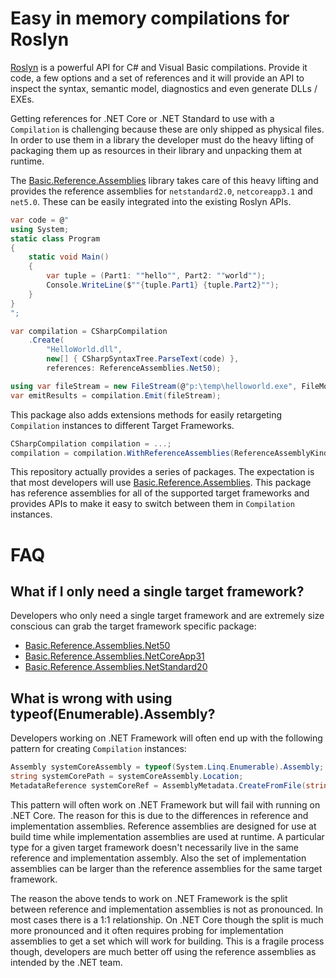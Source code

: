 # Easy in memory compilations for Roslyn

[Roslyn](https://github.com/dotnet/roslyn) is a powerful API for C# and Visual 
Basic compilations. Provide it code, a few options and a set of references and 
it will provide an API to inspect the syntax, semantic model, diagnostics and 
even generate DLLs / EXEs. 

Getting references for .NET Core or .NET Standard to use with a `Compilation`
is challenging because these are only shipped as physical files. In order to use
them in a library the developer must do the heavy lifting of packaging them up
as resources in their library and unpacking them at runtime.

The [Basic.Reference.Assemblies](https://www.nuget.org/packages/Basic.Reference.Assemblies/) 
library takes care of this heavy lifting and provides the reference assemblies 
for `netstandard2.0`, `netcoreapp3.1` and `net5.0`. These can be easily 
integrated into the existing Roslyn APIs.

```c#
var code = @"
using System;
static class Program
{
    static void Main()
    {
        var tuple = (Part1: ""hello"", Part2: ""world"");
        Console.WriteLine($""{tuple.Part1} {tuple.Part2}"");
    }
}
";

var compilation = CSharpCompilation
    .Create(
        "HelloWorld.dll",
        new[] { CSharpSyntaxTree.ParseText(code) },
        references: ReferenceAssemblies.Net50);

using var fileStream = new FileStream(@"p:\temp\helloworld.exe", FileMode.Create, FileAccess.ReadWrite);
var emitResults = compilation.Emit(fileStream);
```

This package also adds extensions methods for easily retargeting `Compilation` 
instances to different Target Frameworks.

```c#
CSharpCompilation compilation = ...;
compilation = compilation.WithReferenceAssemblies(ReferenceAssemblyKind.NetCoreApp31);
```

This repository actually provides a series of packages. The expectation is that
most developers will use [Basic.Reference.Assemblies](https://www.nuget.org/packages/Basic.Reference.Assemblies/).
This package has reference assemblies for all of the supported target frameworks
and provides APIs to make it easy to switch between them in `Compilation` 
instances. 

# FAQ

## What if I only need a single target framework?
Developers who only need a single target framework and are extremely size 
conscious can grab the target framework specific package:

- [Basic.Reference.Assemblies.Net50](https://www.nuget.org/packages/Basic.Reference.Assemblies.Net50/)
- [Basic.Reference.Assemblies.NetCoreApp31](https://www.nuget.org/packages/Basic.Reference.Assemblies.NetCoreApp31/)
- [Basic.Reference.Assemblies.NetStandard20](https://www.nuget.org/packages/Basic.Reference.Assemblies.NetStandard20/)

## What is wrong with using typeof(Enumerable).Assembly?
Developers working on .NET Framework will often end up with the following pattern
for creating `Compilation` instances:

```c#
Assembly systemCoreAssembly = typeof(System.Linq.Enumerable).Assembly;
string systemCorePath = systemCoreAssembly.Location;
MetadataReference systemCoreRef = AssemblyMetadata.CreateFromFile(string path).GetReference();
```

This pattern will often work on .NET Framework but will fail with running on 
.NET Core. The reason for this is due to the differences in reference and 
implementation assemblies. Reference assemblies are designed for use at build 
time while implementation assemblies are used at runtime. A particular type for 
a given target framework doesn't necessarily live in the same reference and 
implementation assembly. Also the set of implementation assemblies can be larger
than the reference assemblies for the same target framework.

The reason the above tends to work on .NET Framework is the split between 
reference and implementation assemblies is not as pronounced. In most cases 
there is a 1:1 relationship. On .NET Core though the split is much more 
pronounced and it often requires probing for implementation assemblies to get a 
set which will work for building. This is a fragile process though, developers
are much better off using the reference assemblies as intended by the .NET team.
